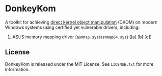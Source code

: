 # DonkeyKom

A toolkit for achieving [direct kernel object manipulation][dkom] (DKOM) on
modern Windows systems using certified yet vulnerable drivers, including:

1. ASUS memory mapping driver (`asmmap.sys`/`asmmap64.sys`) ([\[a\]][1a]
[\[b\]][1b] [\[c\]][1c])

[1a]: https://codeinsecurity.wordpress.com/2016/06/12/asus-uefi-update-driver-physical-memory-readwrite/
[1b]: https://www.exploit-db.com/exploits/39785/
[1c]: https://github.com/waryas/EUPMAccess

[dkom]: https://en.wikipedia.org/wiki/Direct_kernel_object_manipulation

## License

DonkeyKom is released under the MIT License. See `LICENSE.txt` for more
information.
